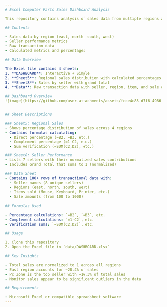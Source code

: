 ```yaml
---
# Excel Computer Parts Sales Dashboard Analysis

This repository contains analysis of sales data from multiple regions and sellers, with visualizations and insights.

## Contents

- Sales data by region (east, north, south, west)
- Seller performance metrics
- Raw transaction data
- Calculated metrics and percentages

## Data Overview

The Excel file contains 4 sheets:
1. **DASHBOARD**: Interactive + Simple
2. **Sheet5**: Regional sales distribution with calculated percentages
3. **Sheet8**: Sales by seller with grand total
4. **Data**: Raw transaction data with seller, region, item, and sale amount

## Dashboard Overview
![image](https://github.com/user-attachments/assets/fcce4c83-d7f6-4986-a96b-611cfea1be18)


## Sheet Descriptions

### Sheet5: Regional Sales
- Shows percentage distribution of sales across 4 regions
- Contains formulas calculating:
  - Direct percentage (=B2, =B3, etc.)
  - Complement percentage (=1-C2, etc.)
  - Sum verification (=SUM(C2,D2), etc.)

### Sheet8: Seller Performance
- Lists 7 sellers with their normalized sales contributions
- Includes Grand Total that sums to 1 (normalized)

### Data Sheet
- Contains 100+ rows of transactional data with:
  - Seller names (8 unique sellers)
  - Regions (east, north, south, west)
  - Items sold (Mouse, Keyboard, Printer, etc.)
  - Sale amounts (from 100 to 1000)
  
## Formulas Used

- Percentage calculations: `=B2`, `=B3`, etc.
- Complement calculations: `=1-C2`, etc.
- Verification sums: `=SUM(C2,D2)`, etc.

## Usage

1. Clone this repository
2. Open the Excel file in `data/DASHBOARD.xlsx`

## Key Insights

- Total sales are normalized to 1 across all regions
- East region accounts for ~28.4% of sales
- Pc Zone is the top seller with ~16.3% of total sales
- Monitor sales appear to be significant outliers in the data

## Requirements

- Microsoft Excel or compatible spreadsheet software
---
```

